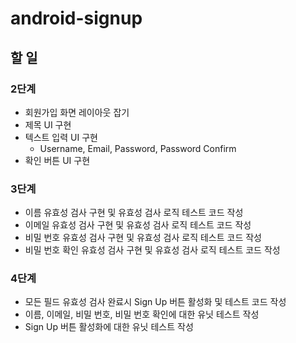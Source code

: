 # android-signup

## 할 일

### 2단계
- 회원가입 화면 레이아웃 잡기
- 제목 UI 구현
- 텍스트 입력 UI 구현
  - Username, Email, Password, Password Confirm
- 확인 버튼 UI 구현

### 3단계
- 이름 유효성 검사 구현 및 유효성 검사 로직 테스트 코드 작성
- 이메일 유효성 검사 구현 및 유효성 검사 로직 테스트 코드 작성
- 비밀 번호 유효성 검사 구현 및 유효성 검사 로직 테스트 코드 작성
- 비밀 번호 확인 유효성 검사 구현 및 유효성 검사 로직 테스트 코드 작성

### 4단계
- 모든 필드 유효성 검사 완료시 Sign Up 버튼 활성화 및 테스트 코드 작성
- 이름, 이메일, 비밀 번호, 비밀 번호 확인에 대한 유닛 테스트 작성
- Sign Up 버튼 활성화에 대한 유닛 테스트 작성
